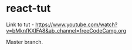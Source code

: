 # react-tut

Link to tut - https://www.youtube.com/watch?v=bMknfKXIFA8&ab_channel=freeCodeCamp.org

Master branch.
